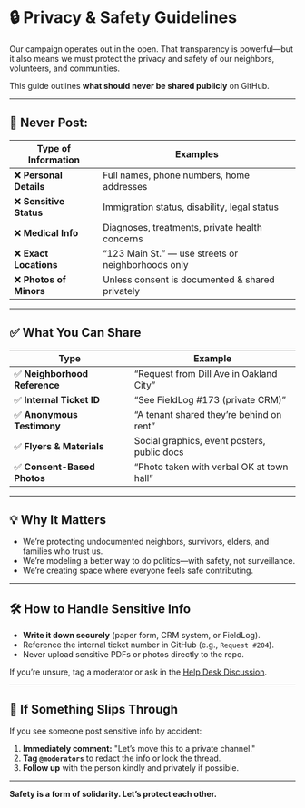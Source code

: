 # 🔒 Privacy & Safety Guidelines

Our campaign operates out in the open. That transparency is powerful—but it also means we must protect the privacy and safety of our neighbors, volunteers, and communities.

This guide outlines **what should never be shared publicly** on GitHub.

---

## 🚫 Never Post:

| Type of Information | Examples |
|---------------------|----------|
| ❌ **Personal Details** | Full names, phone numbers, home addresses |
| ❌ **Sensitive Status** | Immigration status, disability, legal status |
| ❌ **Medical Info** | Diagnoses, treatments, private health concerns |
| ❌ **Exact Locations** | “123 Main St.” — use streets or neighborhoods only |
| ❌ **Photos of Minors** | Unless consent is documented & shared privately |

---

## ✅ What You Can Share

| Type | Example |
|------|---------|
| ✅ **Neighborhood Reference** | “Request from Dill Ave in Oakland City” |
| ✅ **Internal Ticket ID** | “See FieldLog #173 (private CRM)” |
| ✅ **Anonymous Testimony** | “A tenant shared they’re behind on rent” |
| ✅ **Flyers & Materials** | Social graphics, event posters, public docs |
| ✅ **Consent-Based Photos** | “Photo taken with verbal OK at town hall” |

---

## 💡 Why It Matters

- We’re protecting undocumented neighbors, survivors, elders, and families who trust us.
- We’re modeling a better way to do politics—with safety, not surveillance.
- We’re creating space where everyone feels safe contributing.

---

## 🛠️ How to Handle Sensitive Info

- **Write it down securely** (paper form, CRM system, or FieldLog).
- Reference the internal ticket number in GitHub (e.g., `Request #204`).
- Never upload sensitive PDFs or photos directly to the repo.

If you’re unsure, tag a moderator or ask in the [Help Desk Discussion](https://github.com/CastroForGeorgia/campaign/discussions/categories/help-desk).

---

## 🧼 If Something Slips Through

If you see someone post sensitive info by accident:

1. **Immediately comment:** "Let’s move this to a private channel."
2. **Tag `@moderators`** to redact the info or lock the thread.
3. **Follow up** with the person kindly and privately if possible.

---

**Safety is a form of solidarity. Let’s protect each other.**
